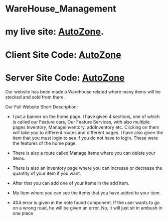 # WareHouse_Management

# my live site: [AutoZone](https://incomparable-creponne-d7482c.netlify.app/).
# Client Site Code: [AutoZone](https://github.com/Tanzirislam1/WareHouse_Management_Client)
# Server Site Code: [AutoZone](https://github.com/Tanzirislam1/WareHouse_Management_Server)

Our website has been made a Warehouse related where many items will be stocked and sold from there.

Our Full Website Short Description:
* I put a banner on the home page. I have given 4 sections, one of which is called our Feature cars, Our Feature Services, with also multiple pages Inventory, ManageInventory, addInventory etc. Clicking on them will take you to different routes and different pages. I have also given the item that you must login to see if you do not have to login. These were the features of the home page.

* There is also a route called Manage Items where you can delete your items.

* There is also an inventory page where you can increase or decrease the quantity of your item if you want.

* After that you can add one of your items in the add item.

* My Item where you can see the items that you have added to your item.

* 404 error is given in the note found component. If the user wants to go on a wrong road, he will be given an error. No, it will just sit in ambush in one place

